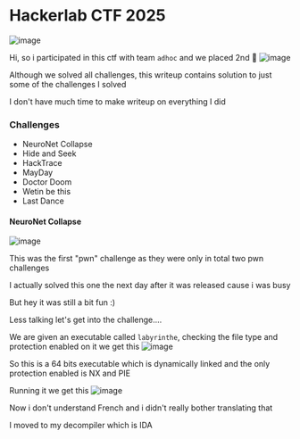 <h1> Hackerlab CTF 2025 </h1>

![image](https://github.com/user-attachments/assets/aa819318-6a88-4392-b2aa-8ac245b4b21f)

Hi, so i participated in this ctf with team `adhoc` and we placed 2nd 🫠
![image](https://github.com/user-attachments/assets/bc7db4f2-d975-44ac-98f8-084a4763c2f5)

Although we solved all challenges, this writeup contains solution to just some of the challenges I solved

I don't have much time to make writeup on everything I did

### Challenges
- NeuroNet Collapse
- Hide and Seek
- HackTrace
- MayDay
- Doctor Doom
- Wetin be this
- Last Dance


#### NeuroNet Collapse
![image](https://github.com/user-attachments/assets/7a101c2b-5414-4756-b874-a5256ef81555)

This was the first "pwn" challenge as they were only in total two pwn challenges

I actually solved this one the next day after it was released cause i was busy 

But hey it was still a bit fun :)

Less talking let's get into the challenge....

We are given an executable called `labyrinthe`, checking the file type and protection enabled on it we get this
![image](https://github.com/user-attachments/assets/0aab73af-2457-4ee9-91c8-7b2687853b95)

So this is a 64 bits executable which is dynamically linked and the only protection enabled is NX and PIE

Running it we get this
![image](https://github.com/user-attachments/assets/45642e94-ceff-4fd3-8266-4fad155e5740)

Now i don't understand French and i didn't really bother translating that

I moved to my decompiler which is IDA
